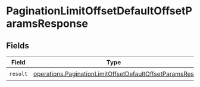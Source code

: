 # PaginationLimitOffsetDefaultOffsetParamsResponse


## Fields

| Field                                                                                                                            | Type                                                                                                                             | Required                                                                                                                         | Description                                                                                                                      |
| -------------------------------------------------------------------------------------------------------------------------------- | -------------------------------------------------------------------------------------------------------------------------------- | -------------------------------------------------------------------------------------------------------------------------------- | -------------------------------------------------------------------------------------------------------------------------------- |
| `result`                                                                                                                         | [operations.PaginationLimitOffsetDefaultOffsetParamsRes](../../models/operations/paginationlimitoffsetdefaultoffsetparamsres.md) | :heavy_check_mark:                                                                                                               | N/A                                                                                                                              |